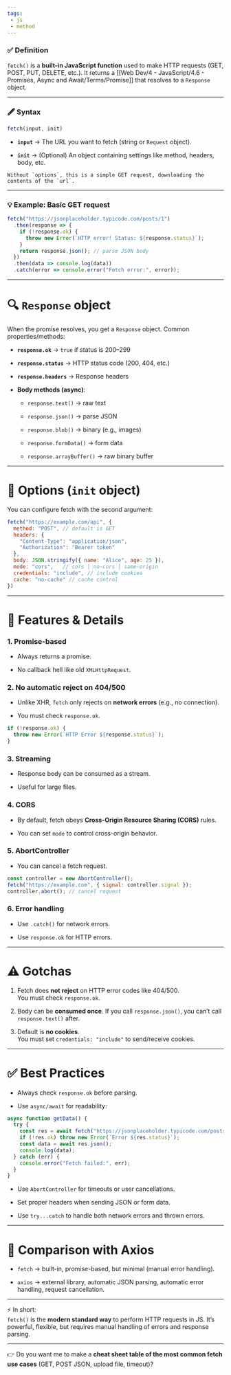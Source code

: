 ```yaml
---
tags: 
 - js
 - method
---
```


### ✅ Definition

`fetch()` is a **built-in JavaScript function** used to make HTTP requests (GET, POST, PUT, DELETE, etc.). It returns a [[Web Dev/4 - JavaScript/4.6 - Promises, Async and Await/Terms/Promise]] that resolves to a `Response` object.

---

### 🖋️ Syntax

```js
fetch(input, init)
```

- **`input`** → The URL you want to fetch (string or `Request` object).
    
- **`init`** → (Optional) An object containing settings like method, headers, body, etc.
    

```ad-note
Without `options`, this is a simple GET request, downloading the contents of the `url`.
```
---

### 💡 Example: Basic GET request

```js
fetch("https://jsonplaceholder.typicode.com/posts/1")
  .then(response => {
    if (!response.ok) {
      throw new Error(`HTTP error! Status: ${response.status}`);
    }
    return response.json(); // parse JSON body
  })
  .then(data => console.log(data))
  .catch(error => console.error("Fetch error:", error));
```

---

# 🔍 `Response` object

When the promise resolves, you get a `Response` object. Common properties/methods:

- **`response.ok`** → `true` if status is 200–299
    
- **`response.status`** → HTTP status code (200, 404, etc.)
    
- **`response.headers`** → Response headers
    
- **Body methods (async)**:
    
    - `response.text()` → raw text
        
    - `response.json()` → parse JSON
        
    - `response.blob()` → binary (e.g., images)
        
    - `response.formData()` → form data
        
    - `response.arrayBuffer()` → raw binary buffer
        

---

# 🔨 Options (`init` object)

You can configure fetch with the second argument:

```js
fetch("https://example.com/api", {
  method: "POST", // default is GET
  headers: {
    "Content-Type": "application/json",
    "Authorization": "Bearer token"
  },
  body: JSON.stringify({ name: "Alice", age: 25 }),
  mode: "cors",   // cors | no-cors | same-origin
  credentials: "include", // include cookies
  cache: "no-cache" // cache control
})
```

---

# 🌟 Features & Details

### 1. **Promise-based**

- Always returns a promise.
    
- No callback hell like old `XMLHttpRequest`.
    

### 2. **No automatic reject on 404/500**

- Unlike XHR, `fetch` only rejects on **network errors** (e.g., no connection).
    
- You must check `response.ok`.
    

```js
if (!response.ok) {
  throw new Error(`HTTP Error ${response.status}`);
}
```

### 3. **Streaming**

- Response body can be consumed as a stream.
    
- Useful for large files.
    

### 4. **CORS**

- By default, fetch obeys **Cross-Origin Resource Sharing (CORS)** rules.
    
- You can set `mode` to control cross-origin behavior.
    

### 5. **AbortController**

- You can cancel a fetch request.
    

```js
const controller = new AbortController();
fetch("https://example.com", { signal: controller.signal });
controller.abort(); // cancel request
```

### 6. **Error handling**

- Use `.catch()` for network errors.
    
- Use `response.ok` for HTTP errors.
    

---

# ⚠️ Gotchas

1. Fetch does **not reject** on HTTP error codes like 404/500.  
    You must check `response.ok`.
    
2. Body can be **consumed once**. If you call `response.json()`, you can’t call `response.text()` after.
    
3. Default is **no cookies**.  
    You must set `credentials: "include"` to send/receive cookies.
    

---

# ✅ Best Practices

- Always check `response.ok` before parsing.
    
- Use `async/await` for readability:
    

```js
async function getData() {
  try {
    const res = await fetch("https://jsonplaceholder.typicode.com/posts/1");
    if (!res.ok) throw new Error(`Error ${res.status}`);
    const data = await res.json();
    console.log(data);
  } catch (err) {
    console.error("Fetch failed:", err);
  }
}
```

- Use `AbortController` for timeouts or user cancellations.
    
- Set proper headers when sending JSON or form data.
    
- Use `try...catch` to handle both network errors and thrown errors.
    

---

# 🔧 Comparison with Axios

- `fetch` → built-in, promise-based, but minimal (manual error handling).
    
- `axios` → external library, automatic JSON parsing, automatic error handling, request cancellation.
    

---

⚡ In short:  
`fetch()` is the **modern standard way** to perform HTTP requests in JS. It’s powerful, flexible, but requires manual handling of errors and response parsing.

---

👉 Do you want me to make a **cheat sheet table of the most common fetch use cases** (GET, POST JSON, upload file, timeout)?